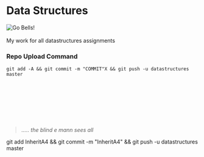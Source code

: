 # Data Structures
![Go Bells!](https://media.team254.com/about/brad.jpg)
<br><br>
My work for all datastructures assignments

### Repo Upload Command
    git add -A && git commit -m "COMMIT"X && git push -u datastructures master

<br><br><br><br><br><br>

> *..... the blind e mann sees all*


git add InheritA4  && git commit -m "InheritA4" && git push -u datastructures master
